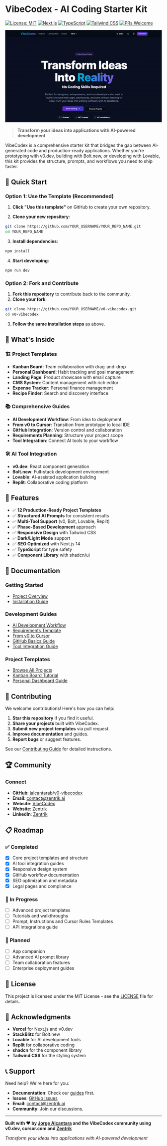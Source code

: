 # VibeCodex - AI Coding Starter Kit

[![License: MIT](https://img.shields.io/badge/License-MIT-yellow.svg)](https://opensource.org/licenses/MIT)
[![Next.js](https://img.shields.io/badge/Next.js-14-black.svg?style=flat&logo=next.js)](https://nextjs.org/)
[![TypeScript](https://img.shields.io/badge/TypeScript-5-blue.svg?style=flat&logo=typescript)](https://www.typescriptlang.org/)
[![Tailwind CSS](https://img.shields.io/badge/Tailwind_CSS-3-38B2AC.svg?style=flat&logo=tailwind-css)](https://tailwindcss.com/)
[![PRs Welcome](https://img.shields.io/badge/PRs-welcome-brightgreen.svg)](CONTRIBUTING.md)

![VibeCodex Hero Screenshot](public/vibecodex-hero-screenshot.png)

> **Transform your ideas into applications with AI-powered development**

VibeCodex is a comprehensive starter kit that bridges the gap between AI-generated code and production-ready applications. Whether you're prototyping with v0.dev, building with Bolt.new, or developing with Lovable, this kit provides the structure, prompts, and workflows you need to ship faster.

## 🚀 Quick Start

### Option 1: Use the Template (Recommended)

1. **Click "Use this template"** on GitHub to create your own repository.

2. **Clone your new repository**:
```bash
git clone https://github.com/YOUR_USERNAME/YOUR_REPO_NAME.git
cd YOUR_REPO_NAME
```

3. **Install dependencies**:
```bash
npm install
```

4. **Start developing**:
```bash
npm run dev
```

### Option 2: Fork and Contribute

1. **Fork this repository** to contribute back to the community.
2. **Clone your fork**:
```bash
git clone https://github.com/YOUR_USERNAME/v0-vibecodex.git
cd v0-vibecodex
```

3. **Follow the same installation steps** as above.

## 🎯 What's Inside

### 🏗️ Project Templates
- **Kanban Board**: Team collaboration with drag-and-drop
- **Personal Dashboard**: Habit tracking and goal management
- **Landing Page**: Product showcase with email capture
- **CMS System**: Content management with rich editor
- **Expense Tracker**: Personal finance management
- **Recipe Finder**: Search and discovery interface

### 📚 Comprehensive Guides
- **AI Development Workflow**: From idea to deployment
- **From v0 to Cursor**: Transition from prototype to local IDE
- **GitHub Integration**: Version control and collaboration
- **Requirements Planning**: Structure your project scope
- **Tool Integration**: Connect AI tools to your workflow

### 🛠️ AI Tool Integration
- **v0.dev**: React component generation
- **Bolt.new**: Full-stack development environment
- **Lovable**: AI-assisted application building
- **Replit**: Collaborative coding platform

## 🎨 Features

- ✅ **12 Production-Ready Project Templates**
- ✅ **Structured AI Prompts** for consistent results
- ✅ **Multi-Tool Support** (v0, Bolt, Lovable, Replit)
- ✅ **Phase-Based Development** approach
- ✅ **Responsive Design** with Tailwind CSS
- ✅ **Dark/Light Mode** support
- ✅ **SEO Optimized** with Next.js 14
- ✅ **TypeScript** for type safety
- ✅ **Component Library** with shadcn/ui

## 📖 Documentation

### Getting Started
- [Project Overview](https://github.com/jalcantarab/v0-vibecodex#readme)
- [Installation Guide](https://github.com/jalcantarab/v0-vibecodex#quick-start)

### Development Guides
- [AI Development Workflow](https://vibecodex.dev/guides/ai-development)
- [Requirements Template](https://vibecodex.dev/guides/requirements-template)
- [From v0 to Cursor](https://vibecodex.dev/guides/from-v0-to-cursor)
- [GitHub Basics Guide](https://vibecodex.dev/guides/github-basics)
- [Tool Integration Guide](https://vibecodex.dev/guides/ai-development/tools)

### Project Templates
- [Browse All Projects](https://vibecodex.dev/projects)
- [Kanban Board Tutorial](https://vibecodex.dev/projects/kanban-board)
- [Personal Dashboard Guide](https://vibecodex.dev/projects/personal-dashboard)

## 🤝 Contributing

We welcome contributions! Here's how you can help:

1. **Star this repository** if you find it useful.
2. **Share your projects** built with VibeCodex.
3. **Submit new project templates** via pull request.
4. **Improve documentation** and guides.
5. **Report bugs** or suggest features.

See our [Contributing Guide](CONTRIBUTING.md) for detailed instructions.

## 🏆 Community

### Connect
- **GitHub**: [jalcantarab/v0-vibecodex](https://github.com/jalcantarab/v0-vibecodex)
- **Email**: [contact@zentrik.ai](mailto:contact@zentrik.ai)
- **Website**: [VibeCodex](https://vibecodex.dev)
- **Website**: [Zentrik](https://zentrik.ai)
- **LinkedIn**: [Zentrik](https://www.linkedin.com/company/zentrik-ai)

## 📋 Roadmap

### ✅ Completed
- [x] Core project templates and structure
- [x] AI tool integration guides
- [x] Responsive design system
- [x] GitHub workflow documentation
- [x] SEO optimization and metadata
- [x] Legal pages and compliance

### 🚧 In Progress
- [ ] Advanced project templates
- [ ] Tutorials and walkthroughs
- [ ] Prompt, Instructions and Cursor Rules Templates
- [ ] API integrations guide

### 🔮 Planned
- [ ] App companion
- [ ] Advanced AI prompt library
- [ ] Team collaboration features
- [ ] Enterprise deployment guides

## 📄 License

This project is licensed under the MIT License - see the [LICENSE](LICENSE) file for details.

## 🙏 Acknowledgments

- **Vercel** for Next.js and v0.dev
- **StackBlitz** for Bolt.new
- **Lovable** for AI development tools
- **Replit** for collaborative coding
- **shadcn** for the component library
- **Tailwind CSS** for the styling system

## 📞 Support

Need help? We're here for you:

- **Documentation**: Check our [guides](https://vibecodex.dev/guides) first.
- **Issues**: [GitHub Issues](https://github.com/jalcantarab/v0-vibecodex/issues)
- **Email**: [contact@zentrik.ai](mailto:contact@zentrik.ai)
- **Community**: Join our discussions.

---

**Built with ❤️ by [Jorge Alcantara](https://www.linkedin.com/in/jorgeakairos/) and the VibeCodex community using v0.dev, cursor.com and [Zentrik](https://zentrik.ai)**

*Transform your ideas into applications with AI-powered development*
